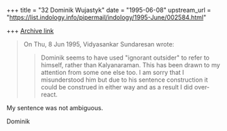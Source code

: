 +++
title = "32 Dominik Wujastyk"
date = "1995-06-08"
upstream_url = "https://list.indology.info/pipermail/indology/1995-June/002584.html"

+++
[Archive link](https://list.indology.info/pipermail/indology/1995-June/002584.html)

> On Thu, 8 Jun 1995, Vidyasankar Sundaresan wrote:
> > Dominik seems to have used "ignorant outsider" to refer to himself, rather
> > than Kalyanaraman. 
> This has been drawn to my attention from some one else too. I am sorry 
> that I misunderstood him but due to his sentence construction it could be 
> construed in either way and as a result I did over-react. 

My sentence was not ambiguous.  

Dominik





